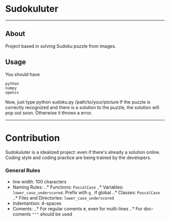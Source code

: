 # Sudokuluter
----

## About
Project based in solving Sudoku puzzle from images. 

## Usage
You should have

	python
	numpy
	opencv

Now, just type
	python sudoku.py /path/to/your/picture
If the puzzle is correctly recognized and there is a solution to the puzzle, the solution will pop out soon. Otherwise it throws a error.

---
# Contribution

Sudokuluter is a idealized project: even if there's already a solution online. Coding style and coding practice are being trained by the developers.

### General Rules
* line width: 100 characters
* Naming Rules:
..* Functions: `PascalCase`
..* Variables: `lower_case_underscored`. Prefix with `g_` if global
..* Classes: `PascalCase`
..* Files and Directories: `lower_case_underscored`
* Indentantion: 4-spaces
* Coments:
..* For regular coments `#`, even for multi-lines
..* For doc-coments `"""` should be used